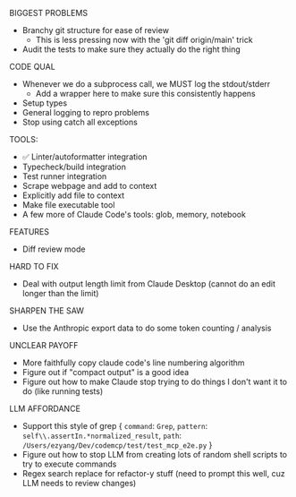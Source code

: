 BIGGEST PROBLEMS
- Branchy git structure for ease of review
  - This is less pressing now with the 'git diff origin/main' trick
- Audit the tests to make sure they actually do the right thing

CODE QUAL
- Whenever we do a subprocess call, we MUST log the stdout/stderr
  - Add a wrapper here to make sure this consistently happens
- Setup types
- General logging to repro problems
- Stop using catch all exceptions

TOOLS:
- ✅ Linter/autoformatter integration
- Typecheck/build integration
- Test runner integration
- Scrape webpage and add to context
- Explicitly add file to context
- Make file executable tool
- A few more of Claude Code's tools: glob, memory, notebook

FEATURES
- Diff review mode

HARD TO FIX
- Deal with output length limit from Claude Desktop (cannot do an edit longer
  than the limit)

SHARPEN THE SAW
- Use the Anthropic export data to do some token counting / analysis

UNCLEAR PAYOFF
- More faithfully copy claude code's line numbering algorithm
- Figure out if "compact output" is a good idea
- Figure out how to make Claude stop trying to do things I don't want it to do
  (like running tests)

LLM AFFORDANCE
- Support this style of grep
{
  `command`: `Grep`,
  `pattern`: `self\\.assertIn.*normalized_result`,
  `path`: `/Users/ezyang/Dev/codemcp/test/test_mcp_e2e.py`
}
- Figure out how to stop LLM from creating lots of random shell scripts to try
  to execute commands
- Regex search replace for refactor-y stuff (need to prompt this well, cuz LLM
  needs to review changes)
